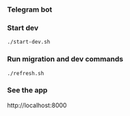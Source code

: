 ### Telegram bot

### Start dev

```
./start-dev.sh

```

### Run migration and dev commands

```
./refresh.sh

```

### See the app 

 http://localhost:8000
